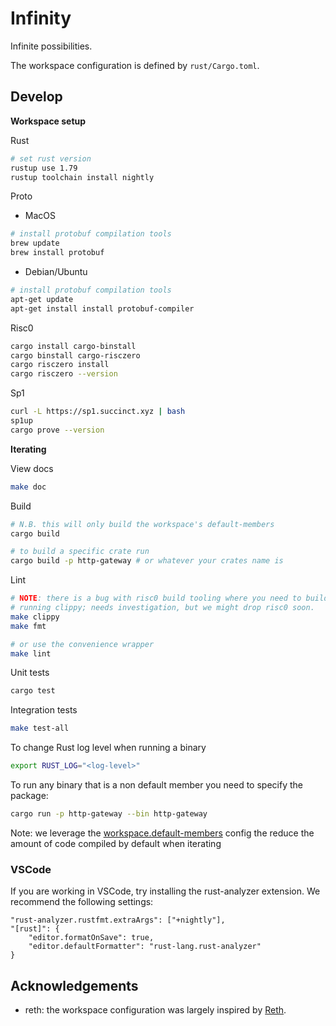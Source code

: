# Infinity

Infinite possibilities.

The workspace configuration is defined by `rust/Cargo.toml`.

## Develop

**Workspace setup**

Rust

```sh
# set rust version
rustup use 1.79
rustup toolchain install nightly
```

Proto

- MacOS
```sh
# install protobuf compilation tools
brew update
brew install protobuf
```

- Debian/Ubuntu
```sh
# install protobuf compilation tools
apt-get update
apt-get install install protobuf-compiler
```
Risc0

```sh
cargo install cargo-binstall
cargo binstall cargo-risczero
cargo risczero install
cargo risczero --version
```

Sp1

```sh
curl -L https://sp1.succinct.xyz | bash
sp1up
cargo prove --version
```

**Iterating**

View docs

```sh
make doc
```

Build

```sh
# N.B. this will only build the workspace's default-members
cargo build

# to build a specific crate run
cargo build -p http-gateway # or whatever your crates name is
```

Lint

```sh
# NOTE: there is a bug with risc0 build tooling where you need to build before
# running clippy; needs investigation, but we might drop risc0 soon.
make clippy
make fmt

# or use the convenience wrapper
make lint
```

Unit tests

```sh
cargo test
```


Integration tests

```sh
make test-all
```

To change Rust log level when running a binary

```sh
export RUST_LOG="<log-level>"
```

To run any binary that is a non default member you need to specify the package:

```sh
cargo run -p http-gateway --bin http-gateway
```

Note: we leverage the [workspace.default-members][1] config the reduce the amount of code compiled by default when iterating

### VSCode

If you are working in VSCode, try installing the rust-analyzer extension. We recommend the following settings:

```
"rust-analyzer.rustfmt.extraArgs": ["+nightly"],
"[rust]": {
    "editor.formatOnSave": true,
    "editor.defaultFormatter": "rust-lang.rust-analyzer"
}
```

## Acknowledgements

- reth: the workspace configuration was largely inspired by [Reth][2].

[1]: https://doc.rust-lang.org/cargo/reference/workspaces.html#the-default-members-field
[2]: https://github.com/paradigmxyz/reth